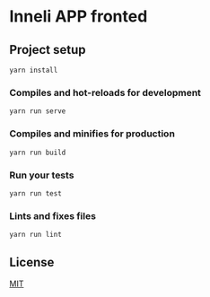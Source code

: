 
# Inneli APP fronted

## Project setup
```
yarn install
```

### Compiles and hot-reloads for development
```
yarn run serve
```

### Compiles and minifies for production
```
yarn run build
```

### Run your tests
```
yarn run test
```

### Lints and fixes files
```
yarn run lint
```

## License

[MIT](https://github.com/tookit/vue-material-admin/blob/master/LICENSE)
